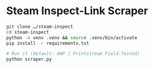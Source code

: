 # Steam Inspect-Link Scraper

```bash
git clone …/steam-inspect
cd steam-inspect
python -m venv .venv && source .venv/bin/activate
pip install -r requirements.txt

# Run it (default: AWP | Printstream Field-Tested)
python scraper.py
